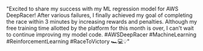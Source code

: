 "Excited to share my success with my ML regression model for AWS DeepRacer! After various failures, I finally achieved my goal of completing the race within 3 minutes by increasing rewards and penalties. Although my free training time allotted by the platform for this month is over, I can't wait to continue improving my model code. #AWSDeepRacer #MachineLearning #ReinforcementLearning #RaceToVictory 🏎💻💡"
